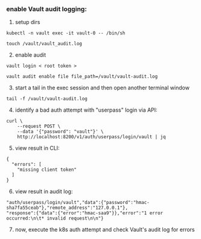### enable Vault audit logging:

1. setup dirs

```
kubectl -n vault exec -it vault-0 -- /bin/sh

touch /vault/vault_audit.log
```

2. enable audit

```
vault login < root token >

vault audit enable file file_path=/vault/vault-audit.log
```

3. start a tail in the exec session and then open another terminal window

`tail -f /vault/vault-audit.log`

4. identify a bad auth attempt with "userpass" login via API:

```
curl \
    --request POST \
    --data '{"password": "vault"}' \
    http://localhost:8200/v1/auth/userpass/login/vault | jq
```

5. view result in CLI:

```
{
  "errors": [
    "missing client token"
  ]
}
```

6. view result in audit log:

```
"auth/userpass/login/vault","data":{"password":"hmac-sha7fa55ceab"},"remote_address":"127.0.0.1"},
"response":{"data":{"error":"hmac-saa9"}},"error":"1 error occurred:\n\t* invalid request\n\n"}
```
7. now, execute the k8s auth attempt and check Vault's audit log for errors
